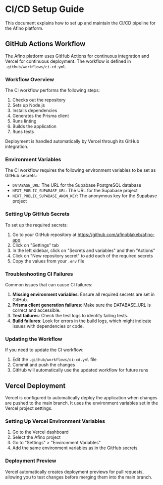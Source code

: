 # CI/CD Setup Guide

This document explains how to set up and maintain the CI/CD pipeline for the Afino platform.

## GitHub Actions Workflow

The Afino platform uses GitHub Actions for continuous integration and Vercel for continuous deployment. The workflow is defined in `.github/workflows/ci-cd.yml`.

### Workflow Overview

The CI workflow performs the following steps:
1. Checks out the repository
2. Sets up Node.js
3. Installs dependencies
4. Generates the Prisma client
5. Runs linting
6. Builds the application
7. Runs tests

Deployment is handled automatically by Vercel through its GitHub integration.

### Environment Variables

The CI workflow requires the following environment variables to be set as GitHub secrets:

- `DATABASE_URL`: The URL for the Supabase PostgreSQL database
- `NEXT_PUBLIC_SUPABASE_URL`: The URL for the Supabase project
- `NEXT_PUBLIC_SUPABASE_ANON_KEY`: The anonymous key for the Supabase project

### Setting Up GitHub Secrets

To set up the required secrets:

1. Go to your GitHub repository at https://github.com/afinoblakeb/afino-app
2. Click on "Settings" tab
3. In the left sidebar, click on "Secrets and variables" and then "Actions"
4. Click on "New repository secret" to add each of the required secrets
5. Copy the values from your `.env` file

### Troubleshooting CI Failures

Common issues that can cause CI failures:

1. **Missing environment variables**: Ensure all required secrets are set in GitHub.
2. **Prisma client generation failures**: Make sure the DATABASE_URL is correct and accessible.
3. **Test failures**: Check the test logs to identify failing tests.
4. **Build failures**: Look for errors in the build logs, which might indicate issues with dependencies or code.

### Updating the Workflow

If you need to update the CI workflow:

1. Edit the `.github/workflows/ci-cd.yml` file
2. Commit and push the changes
3. GitHub will automatically use the updated workflow for future runs

## Vercel Deployment

Vercel is configured to automatically deploy the application when changes are pushed to the main branch. It uses the environment variables set in the Vercel project settings.

### Setting Up Vercel Environment Variables

1. Go to the Vercel dashboard
2. Select the Afino project
3. Go to "Settings" > "Environment Variables"
4. Add the same environment variables as in the GitHub secrets

### Deployment Preview

Vercel automatically creates deployment previews for pull requests, allowing you to test changes before merging them into the main branch. 